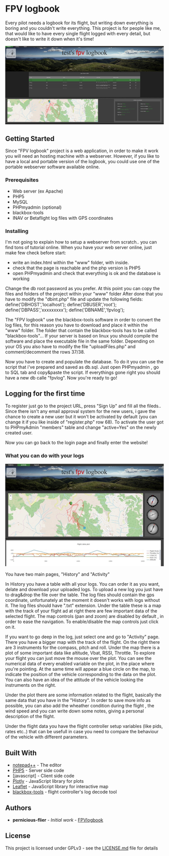 # FPV logbook
Every pilot needs a logbook for its flight, but writing down everything is boring and you couldn't write everything. 
This project is for people like me, that would like to have every single flight logged with every detail, but doesn't like to write it down when it's time!

![Rendered flight log frame](screenshots/history.jpg)

## Getting Started

Since "FPV logbook" project is a web application, in order to make it work you will need an hosting machine with a webserver.
However, if you like to have a local and portable version of the logbook, you could use one of the portable webserver software available online.

### Prerequisites

- Web server (ex Apache)
- PHP5 
- MySQL
- PHPmyadmin (optional)
- blackbox-tools
- INAV or Betaflight log files with GPS coordinates

### Installing

I'm not going to explain how to setup a webserver from scratch.. you can find tons of tutorial online. 
When you have your web server online, just make few check before start:
- write an index.html within the "www" folder, with <?php phpinfo(); ?> inside. 
- check that the page is reachable and the php version is PHP5
- open PHPmyadmin and check that everything is ok and the database is working

Change the db root password as you prefer.
At this point you can copy the files and folders of the project within your "www" folder 
After done that you have to modify the "dbint.php" file and update the following fields:
define('DBHOST','localhost');
define('DBUSER','root');
define('DBPASS','xxxxxxxxx');
define('DBNAME','fpvlog');

The "FPV logbook" use the blackbox-tools software in order to convert the log files, for this reason you have to download and place it within the "www" folder.
The folder that contain the blackbox-tools has to be called "blackbox-tools"...
If your server is based on linux you should compile the software and place the executable file in the same folder.
Depending on your OS you also have to modify the file "uploadFiles.php" and comment/decomment the rows 37/38.

Now you have to create and populate the database. To do it you can use the script that i've prepared and saved as db.sql.
Just open PHPmyadmin , go to SQL tab and copy&paste the script. If everythings gone right you should have a new db calle "fpvlog".
Now you're ready to go!

## Logging for the first time

To register just go to the project URL, press "Sign Up" and fill all the fileds..
Since there isn't any email approval system for the new users, i gave the chance to create a new user but it won't be activated by default (you can change it if you like inside of "register.php" row 68).
To activate the user got to PHPmyAdmin "members" table and change "active=Yes"  on the newly created user.

Now you can go back to the login page and finally enter the website!

### What you can do with your logs

![Rendered flight log frame](screenshots/activity.jpg)

You have two main pages, "History" and "Activity"

In History you have a table with all your logs. You can order it as you want, delate and download your uploaded logs. To upload a new log you just have to drag&drop the file over the table.
The log files should contain the gps coordinate, unfortunately at the moment it doesn't works with logs without it. The log files should have ".txt" extension.
Under the table these is a map with the track of your flight ad at right there are few important data of the selected flight.
The map controls (pan and zoom) are disabled by default , in order to ease the navigation. To enable/disable the map controls just click on it.

If you want to go deep in the log, just select one and go to "Activity" page.
There you have a bigger map with the track of the flight. On the right there are 3 instruments for the compass, pitch and roll.
Under the map there is a plot of some important data like altitude, Vbat, RSSI, Throttle.
To explore your flight you can just move the mouse over the plot.
You can see the numerical data of every enabled variable on the plot, in the place where you're pointing. At the same time will appear a blue circle on the map, to indicate the position of the vehicle corresponding to
the data on the plot. You can also have an idea of the attitude of the vehicle looking the instruments on the right.

Under the plot there are some information related to the flight, basically the same data that you have in the "History". In order to save more info as possible, you can also add the wheather condition during the flight
, the wind speed and you can write down some notes, giving a personal description of the flight.

Under the flight data you have the flight controller setup variables (like pids, rates etc..) that can be usefull in case you need to compare the behaviour of the vehicle with different parameters.

## Built With

* [notepad++](https://notepad-plus-plus.org/) - The editor
* [PHP5](https://http://php.net/) - Server side code
* [javascript] - Client side code
* [Plotly](https://plot.ly/) - JavaScript library for plots
* [Leaflet](https://leafletjs.com/) - JavaScript library for interactive map
* [blackbox-tools](https://github.com/betaflight/blackbox-tools/tree/master/src) - flight controller's log decode tool

## Authors

* **pernicious-flier** - *Initial work* - [FPVlogbook](https://github.com/flavioansovini/FPVlogbook)

## License

This project is licensed under GPLv3 - see the [LICENSE.md](LICENSE.md) file for details
